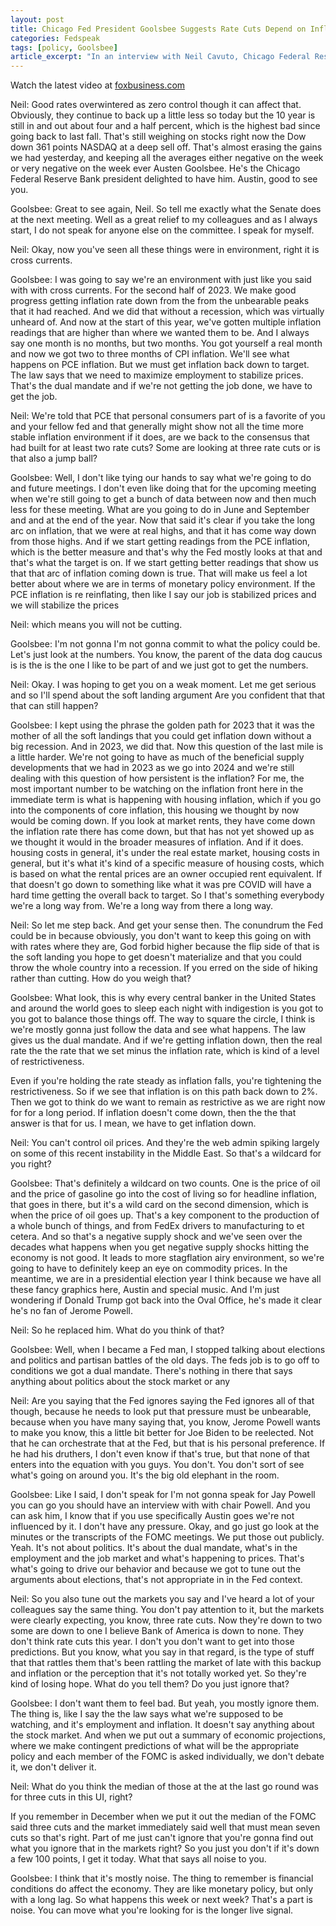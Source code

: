 ```yaml
---
layout: post
title: Chicago Fed President Goolsbee Suggests Rate Cuts Depend on Inflation Path, Particularly Housing
categories: Fedspeak
tags: [policy, Goolsbee]
article_excerpt: "In an interview with Neil Cavuto, Chicago Federal Reserve Bank President Austan Goolsbee emphasized that the Fed's decision on rate cuts will depend on the path of inflation, particularly housing inflation. Goolsbee noted, 'For me, the most important number to be watching on the inflation front here in the immediate term is what is happening with housing inflation.' He added, 'If that doesn't go down to something like what it was pre COVID will have a hard time getting the overall back to target.' While acknowledging progress in reducing inflation in 2023, Goolsbee cautioned that 'at the start of this year, we've gotten multiple inflation readings that are higher than where we wanted them to be.' He also highlighted the potential impact of oil prices on inflation, stating, 'The price of oil and the price of gasoline go into the cost of living so for headline inflation, that goes in there.' Goolsbee emphasized that the Fed's decisions will be data-driven, stating, 'The way to square the circle, I think is we're mostly gonna just follow the data and see what happens.'"
---
```


<script type="text/javascript" src="https://video.foxbusiness.com/v/embed.js?id=6350791007112&w=466&h=263"></script><noscript>Watch the latest video at <a href="https://www.foxbusiness.com">foxbusiness.com</a></noscript>
 
<p><span id="sentence-1" data-timestamp="00:00" class="neutral">Neil: Good rates overwintered as zero control though it can affect that.</span> <span id="sentence-2" data-timestamp="00:06" class="neutral">Obviously, they continue to back up a little less so today but the 10 year is still in and out about four and a half percent, which is the highest bad since going back to last fall.</span> <span id="sentence-3" data-timestamp="00:17" class="hawkish bold">That's still weighing on stocks right now the Dow down 361 points NASDAQ at a deep sell off.</span> <span id="sentence-4" data-timestamp="00:23" class="neutral">That's almost erasing the gains we had yesterday, and keeping all the averages either negative on the week or very negative on the week ever Austen Goolsbee.</span> <span id="sentence-5" data-timestamp="00:32" class="neutral">He's the Chicago Federal Reserve Bank president delighted to have him.</span> <span id="sentence-6" data-timestamp="00:36" class="neutral">Austin, good to see you.</span></p>

<p><span id="sentence-7" data-timestamp="00:38" class="neutral">Goolsbee: Great to see again, Neil.</span> <span id="sentence-8" data-timestamp="00:41" class="neutral">So tell me exactly what the Senate does at the next meeting.</span> <span id="sentence-9" data-timestamp="00:45" class="neutral">Well as a great relief to my colleagues and as I always start, I do not speak for anyone else on the committee.</span> <span id="sentence-10" data-timestamp="00:52" class="neutral">I speak for myself.</span></p>

<p><span id="sentence-11" data-timestamp="00:54" class="neutral">Neil: Okay, now you've seen all these things were in environment, right it is cross currents.</span></p>

<p><span id="sentence-12" data-timestamp="00:59" class="neutral">Goolsbee: I was going to say we're an environment with just like you said with with cross currents.</span> <span id="sentence-13" data-timestamp="01:04" class="dovish">For the second half of 2023. We make good progress getting inflation rate down from the from the unbearable peaks that it had reached.</span> <span id="sentence-14" data-timestamp="01:13" class="dovish">And we did that without a recession, which was virtually unheard of.</span> <span id="sentence-15" data-timestamp="01:18" class="hawkish bold">And now at the start of this year, we've gotten multiple inflation readings that are higher than where we wanted them to be.</span> <span id="sentence-16" data-timestamp="01:25" class="neutral">And I always say one month is no months, but two months.</span> <span id="sentence-17" data-timestamp="01:28" class="hawkish bold">You got yourself a real month and now we got two to three months of CPI inflation.</span> <span id="sentence-18" data-timestamp="01:33" class="neutral">We'll see what happens on PCE inflation.</span> <span id="sentence-19" data-timestamp="01:36" class="hawkish bold">But we must get inflation back down to target.</span> <span id="sentence-20" data-timestamp="01:39" class="neutral">The law says that we need to maximize employment to stabilize prices.</span> <span id="sentence-21" data-timestamp="01:44" class="neutral">That's the dual mandate and if we're not getting the job done, we have to get the job.</span></p>

<p><span id="sentence-22" data-timestamp="01:50" class="neutral">Neil: We're told that PCE that personal consumers part of is a favorite of you and your fellow fed and that generally might show not all the time more stable inflation environment if it does, are we back to the consensus that had built for at least two rate cuts?</span> <span id="sentence-23" data-timestamp="02:06" class="neutral">Some are looking at three rate cuts or is that also a jump ball?</span></p>

<p><span id="sentence-24" data-timestamp="02:12" class="neutral">Goolsbee: Well, I don't like tying our hands to say what we're going to do and future meetings.</span> <span id="sentence-25" data-timestamp="02:17" class="neutral bold">I don't even like doing that for the upcoming meeting when we're still going to get a bunch of data between now and then much less for these meeting.</span> <span id="sentence-26" data-timestamp="02:23" class="neutral">What are you going to do in June and September and and at the end of the year.</span> <span id="sentence-27" data-timestamp="02:28" class="dovish">Now that said it's clear if you take the long arc on inflation, that we were at real highs, and that it has come way down from those highs.</span> <span id="sentence-28" data-timestamp="02:36" class="neutral bold">And if we start getting readings from the PCE inflation, which is the better measure and that's why the Fed mostly looks at that and that's what the target is on.</span> <span id="sentence-29" data-timestamp="02:45" class="dovish bold">If we start getting better readings that show us that that arc of inflation coming down is true. That will make us feel a lot better about where we are in terms of monetary policy environment.</span> <span id="sentence-30" data-timestamp="02:58" class="hawkish bold">If the PCE inflation is re reinflating, then like I say our job is stabilized prices and we will stabilize the prices</span></p> 

<p><span id="sentence-31" data-timestamp="03:07" class="neutral">Neil: which means you will not be cutting.</span></p>

<p><span id="sentence-32" data-timestamp="03:10" class="neutral">Goolsbee: I'm not gonna I'm not gonna commit to what the policy could be.</span> <span id="sentence-33" data-timestamp="03:14" class="neutral">Let's just look at the numbers.</span> <span id="sentence-34" data-timestamp="03:16" class="neutral">You know, the parent of the data dog caucus is is the is the one I like to be part of and we just got to get the numbers.</span></p>

<p><span id="sentence-35" data-timestamp="03:23" class="neutral">Neil: Okay.</span> <span id="sentence-36" data-timestamp="03:24" class="neutral">I was hoping to get you on a weak moment.</span> <span id="sentence-37" data-timestamp="03:26" class="neutral">Let me get serious and so I'll spend about the soft landing argument Are you confident that that that can still happen?</span></p>

<p><span id="sentence-38" data-timestamp="03:38" class="dovish">Goolsbee: I kept using the phrase the golden path for 2023 that it was the mother of all the soft landings that you could get inflation down without a big recession.</span> <span id="sentence-39" data-timestamp="03:48" class="dovish">And in 2023, we did that.</span> <span id="sentence-40" data-timestamp="03:51" class="neutral">Now this question of the last mile is a little harder.</span> <span id="sentence-41" data-timestamp="03:55" class="hawkish">We're not going to have as much of the beneficial supply developments that we had in 2023 as we go into 2024 and we're still dealing with this question of how persistent is the inflation?</span> <span id="sentence-42" data-timestamp="04:07" class="hawkish bold">For me, the most important number to be watching on the inflation front here in the immediate term is what is happening with housing inflation, which if you go into the components of core inflation, this housing we thought by now would be coming down.</span> <span id="sentence-43" data-timestamp="04:22" class="dovish">If you look at market rents, they have come down the inflation rate there has come down, but that has not yet showed up as we thought it would in the broader measures of inflation.</span> <span id="sentence-44" data-timestamp="04:33" class="hawkish bold">And if it does. housing costs in general, it's under the real estate market, housing costs in general, but it's what it's kind of a specific measure of housing costs, which is based on what the rental prices are an owner occupied rent equivalent.</span> <span id="sentence-45" data-timestamp="04:50" class="hawkish bold">If that doesn't go down to something like what it was pre COVID will have a hard time getting the overall back to target.</span> <span id="sentence-46" data-timestamp="04:58" class="neutral">So I that's something everybody we're a long way from.</span> <span id="sentence-47" data-timestamp="05:01" class="neutral">We're a long way from there a long way.</span></p>

<p><span id="sentence-48" data-timestamp="05:05" class="neutral">Neil: So let me step back.</span> <span id="sentence-49" data-timestamp="05:07" class="neutral">And get your sense then.</span> <span id="sentence-50" data-timestamp="05:08" class="neutral">The conundrum the Fed could be in because obviously, you don't want to keep this going on with with rates where they are, God forbid higher because the flip side of that is the soft landing you hope to get doesn't materialize and that you could throw the whole country into a recession.</span> <span id="sentence-51" data-timestamp="05:23" class="neutral">If you erred on the side of hiking rather than cutting.</span> <span id="sentence-52" data-timestamp="05:26" class="neutral">How do you weigh that?</span></p>

<p><span id="sentence-53" data-timestamp="05:30" class="neutral">Goolsbee: What look, this is why every central banker in the United States and around the world goes to sleep each night with indigestion is you got to you got to balance those things off.</span> <span id="sentence-54" data-timestamp="05:41" class="neutral bold">The way to square the circle, I think is we're mostly gonna just follow the data and see what happens.</span> <span id="sentence-55" data-timestamp="05:47" class="neutral">The law gives us the dual mandate.</span> <span id="sentence-56" data-timestamp="05:49" class="dovish bold">And if we're getting inflation down, then the real rate the the rate that we set minus the inflation rate, which is kind of a level of restrictiveness.</span></p>

<p><span id="sentence-57" data-timestamp="06:03" class="dovish bold">Even if you're holding the rate steady as inflation falls, you're tightening the restrictiveness.</span> <span id="sentence-58" data-timestamp="06:10" class="dovish bold">So if we see that inflation is on this path back down to 2%. Then we got to think do we want to remain as restrictive as we are right now for for a long period.</span> <span id="sentence-59" data-timestamp="06:21" class="hawkish bold">If inflation doesn't come down, then the the that answer is that for us. I mean, we have to get inflation down.</span></p>

<p><span id="sentence-60" data-timestamp="06:30" class="neutral">Neil: You can't control oil prices.</span> <span id="sentence-61" data-timestamp="06:32" class="hawkish bold">And they're the web admin spiking largely on some of this recent instability in the Middle East. So that's a wildcard for you right?</span></p>

<p><span id="sentence-62" data-timestamp="06:41" class="hawkish">Goolsbee: That's definitely a wildcard on two counts.</span> <span id="sentence-63" data-timestamp="06:44" class="hawkish bold">One is the price of oil and the price of gasoline go into the cost of living so for headline inflation, that goes in there, but it's a wild card on the second dimension, which is when the price of oil goes up.</span> <span id="sentence-64" data-timestamp="06:58" class="hawkish bold">That's a key component to the production of a whole bunch of things, and from FedEx drivers to manufacturing to et cetera.</span> <span id="sentence-65" data-timestamp="07:05" class="hawkish">And so that's a negative supply shock and we've seen over the decades what happens when you get negative supply shocks hitting the economy is not good.</span> <span id="sentence-66" data-timestamp="07:15" class="hawkish">It leads to more stagflation airy environment, so we're going to have to definitely keep an eye on commodity prices.</span> <span id="sentence-67" data-timestamp="07:22" class="neutral">In the meantime, we are in a presidential election year I think because we have all these fancy graphics here, Austin and special music.</span> <span id="sentence-68" data-timestamp="07:30" class="neutral">And I'm just wondering if Donald Trump got back into the Oval Office, he's made it clear he's no fan of Jerome Powell.</span></p>

<p><span id="sentence-69" data-timestamp="07:37" class="neutral">Neil: So he replaced him.</span> <span id="sentence-70" data-timestamp="07:39" class="neutral">What do you think of that?</span></p>

<p><span id="sentence-71" data-timestamp="07:42" class="neutral">Goolsbee: Well, when I became a Fed man, I stopped talking about elections and politics and partisan battles of the old days.</span> <span id="sentence-72" data-timestamp="07:50" class="neutral">The feds job is to go off to conditions we got a dual mandate.</span> <span id="sentence-73" data-timestamp="07:55" class="neutral">There's nothing in there that says anything about politics about the stock market or any</span></p>

<p><span id="sentence-74" data-timestamp="08:01" class="neutral">Neil: Are you saying that the Fed ignores saying the Fed ignores all of that though, because he needs to look put that pressure must be unbearable, because when you have many saying that, you know, Jerome Powell wants to make you know, this a little bit better for Joe Biden to be reelected.</span> <span id="sentence-75" data-timestamp="08:18" class="neutral">Not that he can orchestrate that at the Fed, but that is his personal preference.</span> <span id="sentence-76" data-timestamp="08:23" class="neutral">If he had his druthers, I don't even know if that's true, but that none of that enters into the equation with you guys.</span> <span id="sentence-77" data-timestamp="08:29" class="neutral">You don't.</span> <span id="sentence-78" data-timestamp="08:30" class="neutral">You don't sort of see what's going on around you.</span> <span id="sentence-79" data-timestamp="08:32" class="neutral">It's the big old elephant in the room.</span></p>

<p><span id="sentence-80" data-timestamp="08:35" class="neutral">Goolsbee: Like I said, I don't speak for I'm not gonna speak for Jay Powell you can go you should have an interview with with chair Powell.</span> <span id="sentence-81" data-timestamp="08:44" class="neutral">And you can ask him, I know that if you use specifically Austin goes we're not influenced by it.</span> <span id="sentence-82" data-timestamp="08:51" class="neutral">I don't have any pressure.</span> <span id="sentence-83" data-timestamp="08:53" class="neutral">Okay, and go just go look at the minutes or the transcripts of the FOMC meetings.</span> <span id="sentence-84" data-timestamp="08:58" class="neutral">We put those out publicly.</span> <span id="sentence-85" data-timestamp="09:00" class="neutral">Yeah.</span> <span id="sentence-86" data-timestamp="09:01" class="neutral">It's not about politics.</span> <span id="sentence-87" data-timestamp="09:03" class="neutral bold">It's about the dual mandate, what's in the employment and the job market and what's happening to prices.</span> <span id="sentence-88" data-timestamp="09:09" class="neutral">That's what's going to drive our behavior and because we got to tune out the arguments about elections, that's not appropriate in in the Fed context.</span></p>

<p><span id="sentence-90" data-timestamp="09:19" class="neutral">Neil: So you also tune out the markets you say and I've heard a lot of your colleagues say the same thing.</span> <span id="sentence-91" data-timestamp="09:24" class="neutral">You don't pay attention to it, but the markets were clearly expecting, you know, three rate cuts.</span> <span id="sentence-92" data-timestamp="09:30" class="neutral">Now they're down to two some are down to one I believe Bank of America is down to none.</span> <span id="sentence-93" data-timestamp="09:35" class="neutral">They don't think rate cuts this year.</span> <span id="sentence-94" data-timestamp="09:36" class="neutral">I don't you don't want to get into those predictions.</span> <span id="sentence-95" data-timestamp="09:39" class="neutral">But you know, what you say in that regard, is the type of stuff that that rattles them that's been rattling the market of late with this backup and inflation or the perception that it's not totally worked yet.</span> <span id="sentence-96" data-timestamp="09:53" class="neutral">So they're kind of losing hope.</span> <span id="sentence-97" data-timestamp="09:54" class="neutral">What do you tell them?</span> <span id="sentence-98" data-timestamp="09:56" class="neutral">Do you just ignore that?</span></p>

<p><span id="sentence-99" data-timestamp="09:59" class="neutral">Goolsbee: I don't want them to feel bad.</span> <span id="sentence-100" data-timestamp="10:01" class="neutral">But yeah, you mostly ignore them.</span> <span id="sentence-101" data-timestamp="10:03" class="neutral">The thing is, like I say the the law says what we're supposed to be watching, and it's employment and inflation.</span> <span id="sentence-102" data-timestamp="10:12" class="neutral">It doesn't say anything about the stock market.</span> <span id="sentence-103" data-timestamp="10:14" class="neutral">And when we put out a summary of economic projections, where we make contingent predictions of what will be the appropriate policy and each member of the FOMC is asked individually, we don't debate it, we don't deliver it.</span></p>

<p><span id="sentence-104" data-timestamp="10:31" class="neutral">Neil: What do you think the median of those at the at the last go round was for three cuts in this UI, right?</span></p>

<p><span id="sentence-105" data-timestamp="10:39" class="neutral">If you remember in December when we put it out the median of the FOMC said three cuts and the market immediately said well that must mean seven cuts so that's right.</span> <span id="sentence-106" data-timestamp="10:48" class="neutral">Part of me just can't ignore that you're gonna find out what you ignore that in the markets right?</span> <span id="sentence-107" data-timestamp="10:53" class="neutral">So you just you don't if it's down a few 100 points, I get it today.</span> <span id="sentence-108" data-timestamp="10:57" class="neutral">What that says all noise to you.</span></p>

<p><span id="sentence-109" data-timestamp="11:00" class="neutral">Goolsbee: I think that it's mostly noise.</span> <span id="sentence-110" data-timestamp="11:02" class="neutral">The thing to remember is financial conditions do affect the economy.</span> <span id="sentence-111" data-timestamp="11:07" class="neutral">They are like monetary policy, but only with a long lag.</span> <span id="sentence-112" data-timestamp="11:11" class="neutral">So what happens this week or next week?</span> <span id="sentence-113" data-timestamp="11:13" class="neutral">That's a part is noise.</span> <span id="sentence-114" data-timestamp="11:16" class="neutral">You can move what you're looking for is the longer live signal.</span></p>
